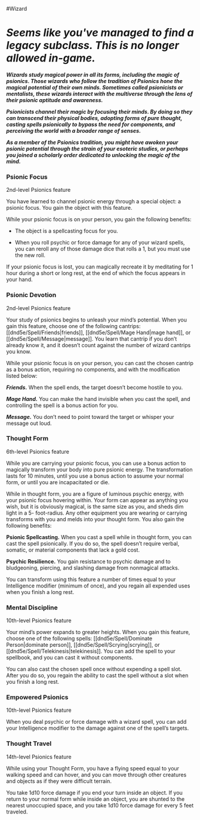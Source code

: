 #Wizard
# ***Seems like you've managed to find a legacy subclass. This is no longer allowed in-game.***

***Wizards study magical power in all its forms, including the magic of psionics. Those wizards who follow the tradition of Psionics hone the magical potential of their own minds. Sometimes called psionicists or mentalists, these wizards interact with the multiverse through the lens of their psionic aptitude and awareness.*** 

***Psionicists channel their magic by focusing their minds. By doing so they can transcend their physical bodies, adopting forms of pure thought, casting spells psionically to bypass the need for components, and perceiving the world with a broader range of senses.***

***As a member of the Psionics tradition, you might have awoken your psionic potential through the strain of your esoteric studies, or perhaps you joined a scholarly order dedicated to unlocking the magic of the mind.***

### Psionic Focus
2nd-level Psionics feature

You have learned to channel psionic energy through a special object: a psionic focus. You gain the object with this feature.

While your psionic focus is on your person, you gain the following benefits:

- The object is a spellcasting focus for you.

- When you roll psychic or force damage for any of your wizard spells, you can reroll any of those damage dice that rolls a 1, but you must use the new roll.

If your psionic focus is lost, you can magically recreate it by meditating for 1 hour during a short or long rest, at the end of which the focus appears in your hand.

### Psionic Devotion
2nd-level Psionics feature

Your study of psionics begins to unleash your mind’s potential. When you gain this feature, choose one of the following cantrips: [[dnd5e/Spell/Friends\|friends]], [[dnd5e/Spell/Mage Hand\|mage hand]], or [[dnd5e/Spell/Message\|message]]. You learn that cantrip if you don’t already know it, and it doesn’t count against the number of wizard cantrips you know.

While your psionic focus is on your person, you can cast the chosen cantrip as a bonus
action, requiring no components, and with the modification listed below:

***Friends.*** When the spell ends, the target doesn’t become hostile to you.

***Mage Hand.*** You can make the hand invisible when you cast the spell, and controlling the spell is a bonus action for you.

***Message.*** You don’t need to point toward the target or whisper your message out loud.

### Thought Form
6th-level Psionics feature

While you are carrying your psionic focus, you can use a bonus action to magically transform your body into pure psionic energy. The transformation lasts for 10 minutes, until you use a bonus action to assume your normal form, or until you are incapacitated or die.

While in thought form, you are a figure of luminous psychic energy, with your psionic focus hovering within. Your form can appear as
anything you wish, but it is obviously magical, is the same size as you, and sheds dim light in a 5- foot-radius. Any other equipment you are wearing or carrying transforms with you and melds into your thought form. You also gain the following benefits:

**Psionic Spellcasting.** When you cast a spell while in thought form, you can cast the spell psionically. If you do so, the spell doesn’t require verbal, somatic, or material components that lack a gold cost.

**Psychic Resilience.** You gain resistance to psychic damage and to bludgeoning, piercing, and slashing damage from nonmagical attacks.

You can transform using this feature a number of times equal to your Intelligence modifier (minimum of once), and you regain all expended uses when you finish a long rest. 

### Mental Discipline
10th-level Psionics feature

Your mind’s power expands to greater heights. When you gain this feature, choose one of the following spells: [[dnd5e/Spell/Dominate Person\|dominate person]], [[dnd5e/Spell/Scrying\|scrying]], or [[dnd5e/Spell/Telekinesis\|telekinesis]]. You can add the spell to your spellbook, and you can cast it without components.

You can also cast the chosen spell once without expending a spell slot. After you do so, you regain the ability to cast the spell without a slot when you finish a long rest.

### Empowered Psionics
10th-level Psionics feature

When you deal psychic or force damage with a wizard spell, you can add your Intelligence modifier to the damage against one of the spell’s targets.

### Thought Travel
14th-level Psionics feature

While using your Thought Form, you have a flying speed equal to your walking speed and can hover, and you can move through other creatures and objects as if they were difficult terrain.

You take 1d10 force damage if you end your turn inside an object. If you return to your normal form while inside an object, you are shunted to the nearest unoccupied space, and you take 1d10 force damage for every 5 feet traveled.